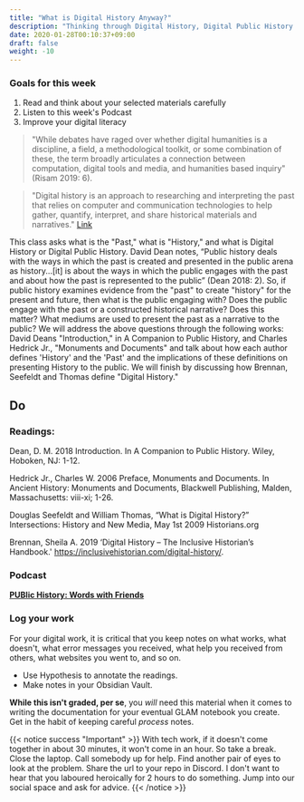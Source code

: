 ```yaml
---
title: "What is Digital History Anyway?"
description: "Thinking through Digital History, Digital Public History and Public Digital History"
date: 2020-01-28T00:10:37+09:00
draft: false
weight: -10
---
```



### Goals for this week

1. Read and think about your selected materials carefully
2. Listen to this week's Podcast
3. Improve your digital literacy

>"While debates have raged over whether digital humanities is a discipline, a field, a methodological toolkit, or some combination of these, the term broadly articulates a connection between computation, digital tools and media, and humanities based inquiry" (Risam 2019: 6).

>"Digital history is an approach to researching and interpreting the past that relies on computer and communication technologies to help gather, quantify, interpret, and share historical materials and narratives." [Link](https://inclusivehistorian.com/digital-history/#:~:text=Digital%20history%20is%20an%20approach%20to%20researching%20and%20interpreting%20the%20past%20that%20relies%20on%20computer%20and%20communication%20technologies%20to%20help%20gather%2C%20quantify%2C%20interpret%2C%20and%20share%20historical%20materials%20and%20narratives.)

This class asks what is the "Past," what is "History," and what is Digital History or Digital Public History. David Dean notes, “Public history deals with the ways in which the past is created and presented in the public arena as history...[it] is about the ways in which the public engages with the past and about how the past is represented to the public” (Dean 2018: 2). So, if public history examines evidence from the "past" to create "history" for the present and future, then what is the public engaging with? Does the public engage with the past or a constructed historical narrative? Does this matter? What mediums are used to present the past as a narrative to the public? We will address the above questions through the following works: David Deans "Introduction," in A Companion to Public History, and Charles Hedrick Jr., "Monuments and Documents" and talk about how each author defines 'History' and the 'Past' and the implications of these definitions on presenting History to the public. We will finish by discussing how Brennan, Seefeldt and Thomas define "Digital History."

## Do

### Readings:
Dean, D. M. 2018 Introduction. In A Companion to Public History. Wiley, Hoboken, NJ: 1-12.

Hedrick Jr., Charles W. 2006 Preface, Monuments and Documents. In Ancient History: Monuments and Documents, Blackwell Publishing, Malden, Massachusetts: viii-xi; 1-26.

Douglas Seefeldt and William Thomas, “What is Digital History?” Intersections: History and New Media, May 1st 2009 Historians.org

Brennan, Sheila A. 2019 ‘Digital History – The Inclusive Historian’s Handbook.' https://inclusivehistorian.com/digital-history/.

### Podcast

**[PUBlic History: Words with Friends](https://open.spotify.com/episode/5zLgGLFzQwZq1hWfvWivTm?si=8c8508793e9344f8)**

### Log your work

For your digital work, it is critical that you keep notes on what works, what doesn't, what error messages you received, what help you received from others, what websites you went to, and so on.

+ Use Hypothesis to annotate the readings.
+ Make notes in your Obsidian Vault. 
    
**While this isn't graded, per se**, you _will_ need this material when it comes to writing the documentation for your eventual GLAM notebook you create. Get in the habit of keeping careful _process_ notes.

{{< notice success "Important" >}} With tech work, if it doesn't come together in about 30 minutes, it won't come in an hour. So take a break. Close the laptop. Call somebody up for help. Find another pair of eyes to look at the problem. Share the url to your repo in Discord. I don't want to hear that you laboured heroically for 2 hours to do something. Jump into our social space and ask for advice.
{{< /notice >}}


